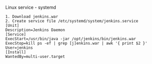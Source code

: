 Linux service - systemd

    1. Download jenkins.war
    2. Create service file /etc/systemd/system/jenkins.service
    [Unit]
    Description=Jenkins Daemon
    [Service]
    ExecStart=/usr/bin/java -jar /opt/jenkins/bin/jenkins.war
    ExecStop=kill ps -ef | grep [j]enkins.war | awk '{ print $2 }'
    User=jenkins
    [Install]
    WantedBy=multi-user.target
